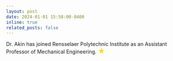 ```yaml
---
layout: post
date: 2024-01-01 15:58:00-0400
inline: true
related_posts: false
---
```

 <style>
        .star {
            font-size: 19px; /* Adjust the size as needed */
            color: gold; /* You can change the color */
        }
    </style>
<body>
   

Dr. Akin has joined Rensselaer Polytechnic Institute as an Assistant Professor of Mechanical Engineering.  <span class="star">&#9733;</span>
 

 